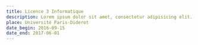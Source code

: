 ```yaml
---
title: Licence 3 Informatique
description: Lorem ipsum dolor sit amet, consectetur adipisicing elit. Animi facilis harum laudantium, necessitatibus pariatur perspiciatis sequi sint soluta suscipit voluptatibus.
place: Université Paris-Diderot
date_begin: 2016-09-15
date_end: 2017-06-01
---
```

